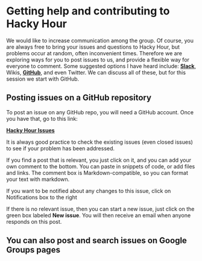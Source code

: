 # Getting help and contributing to Hacky Hour

We would like to increase communication among the group. Of course, you are always free to bring your issues and questions to Hacky Hour, but problems occur at random, often inconvenient times. Therefore we are exploring ways for you to post issues to us, and provide a flexible way for everyone to comment. Some suggested options I have heard include: [**Slack**](https://slack.com/intl/en-nz/), Wikis, [**GitHub**](https://github.com/), and even Twitter. We can discuss all of these, but for this session we start with GitHub.

## Posting issues on a GitHub repository

To post an issue on any GitHub repo, you will need a GitHub account. Once you have that, go to this link:

[**Hacky Hour Issues**](https://github.com/otagomohio/hackyhour/issues)

It is always good practice to check the existing issues (even closed issues) to see if your problem has been addressed. 

If you find a post that is relevant, you just click on it, and you can add your own comment to the bottom. You can paste in snippets of code, or add files and links. The comment box is Markdown-compatible, so you can format your text with markdown. 

If you want to be notified about any changes to this issue, click on Notifications box to the right

If there is no relevant issue, then you can start a new issue, just click on the green box labeled **New issue**. You will then receive an email when anyone responds on this post. 

## You can also post and search issues on Google Groups pages

